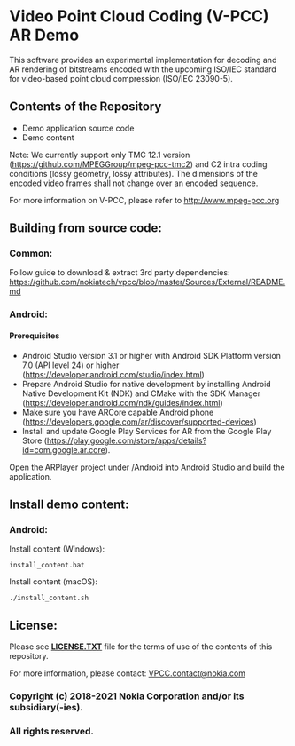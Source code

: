 # Video Point Cloud Coding (V-PCC) AR Demo

This software provides an experimental implementation for decoding and AR rendering of bitstreams encoded with the upcoming ISO/IEC standard for video-based point cloud compression (ISO/IEC 23090-5).

## Contents of the Repository

* Demo application source code
* Demo content

Note: We currently support only TMC 12.1 version (https://github.com/MPEGGroup/mpeg-pcc-tmc2) and C2 intra coding conditions (lossy geometry, lossy attributes). The dimensions of the encoded video frames shall not change over an encoded sequence.

For more information on V-PCC, please refer to http://www.mpeg-pcc.org

## Building from source code:

### Common:

Follow guide to download & extract 3rd party dependencies: https://github.com/nokiatech/vpcc/blob/master/Sources/External/README.md

### Android:

#### Prerequisites
- Android Studio version 3.1 or higher with Android SDK Platform version 7.0 (API level 24) or higher (https://developer.android.com/studio/index.html)
- Prepare Android Studio for native development by installing Android Native Development Kit (NDK) and CMake with the SDK Manager (https://developer.android.com/ndk/guides/index.html)
- Make sure you have ARCore capable Android phone (https://developers.google.com/ar/discover/supported-devices)
- Install and update Google Play Services for AR from the Google Play Store (https://play.google.com/store/apps/details?id=com.google.ar.core).

Open the ARPlayer project under /Android into Android Studio and build the application.

## Install demo content:

### Android:

Install content (Windows):

```
install_content.bat
```

Install content (macOS):

```
./install_content.sh
```

## License:
Please see **[LICENSE.TXT](https://github.com/nokiatech/vpcc/blob/master/LICENSE.txt)** file for the terms of use of the contents of this repository.

For more information, please contact: <VPCC.contact@nokia.com>

### Copyright (c) 2018-2021 Nokia Corporation and/or its subsidiary(-ies).
### **All rights reserved.** 
